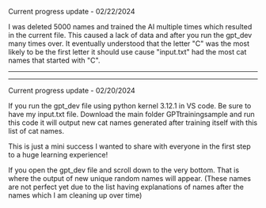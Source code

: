 
Current progress update - 02/22/2024

I was deleted 5000 names and trained the AI multiple times which resulted in the current file. This caused a lack of data and after you run the gpt_dev many times over.
It eventually understood that the letter "C" was the most likely to be the first letter it should use cause "input.txt" had the most cat names that started with "C".

----------------------------------------------------------------

----------------------------------------------------------------

Current progress update - 02/20/2024

If you run the gpt_dev file using python kernel 3.12.1 in VS code. Be sure to have my input.txt file. Download the main folder GPTtrainingsample and run this code it will output new cat names generated after training itself with this list of cat names.

This is just a mini success I wanted to share with everyone in the first step to a huge learning experience!

If you open the gpt_dev file and scroll down to the very bottom. That is where the output of new unique random names will appear. (These names are not perfect yet due to the list having explanations of names after the names which I am cleaning up over time)
